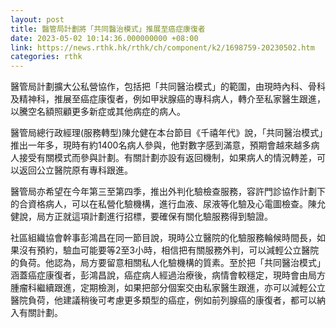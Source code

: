 ```yaml
---
layout: post
title: 醫管局計劃將「共同醫治模式」推展至癌症康復者
date: 2023-05-02 10:14:36.000000000 +08:00
link: https://news.rthk.hk/rthk/ch/component/k2/1698759-20230502.htm
categories: rthk
---
```


醫管局計劃擴大公私營協作，包括把「共同醫治模式」的範圍，由現時內科、骨科及精神科，推展至癌症康復者，例如甲狀腺癌的專科病人，轉介至私家醫生跟進，以騰空名額照顧更多新症或其他病症的病人。

醫管局總行政經理(服務轉型)陳允健在本台節目《千禧年代》說，「共同醫治模式」推出一年多，現時有約1400名病人參與，他對數字感到滿意，預期會越來越多病人接受有關模式而參與計劃。有關計劃亦設有返回機制，如果病人的情況轉差，可以返回公立醫院原有專科跟進。

醫管局亦希望在今年第三至第四季，推出外判化驗檢查服務，容許門診協作計劃下的合資格病人，可以在私營化驗機構，進行血液、尿液等化驗及心電圖檢查。陳允健說，局方正就這項計劃進行招標，要確保有關化驗服務得到驗證。

社區組織協會幹事彭鴻昌在同一節目說，現時公立醫院的化驗服務輪候時間長，如果沒有預約，驗血可能要等2至3小時，相信把有關服務外判，可以減輕公立醫院的負荷。他認為，局方要留意相關私人化驗機構的質素。至於把「共同醫治模式」涵蓋癌症康復者，彭鴻昌說，癌症病人經過治療後，病情會較穩定，現時會由局方腫瘤科繼續跟進，定期檢測，如果把部分個案交由私家醫生跟進，亦可以減輕公立醫院負荷，他建議稍後可考慮更多類型的癌症，例如前列腺癌的康復者，都可以納入有關計劃。
